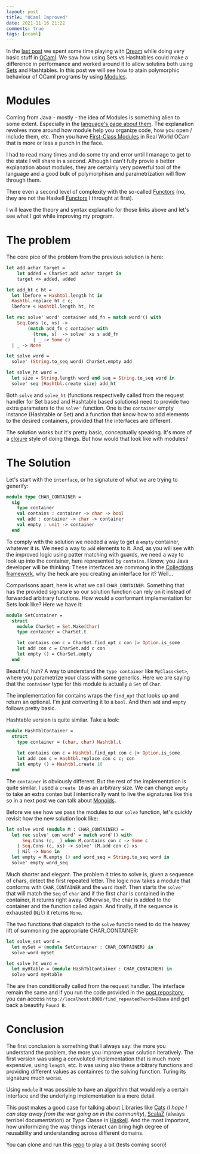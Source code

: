 ```yaml
---
layout: post
title: "OCaml Improved"
date: 2021-11-16 21:22
comments: true
tags: [ocaml]
---
```


In the [last post](./2021-11-14-ocaml-dream.md) we spent some time playing with [Dream](https://aantron.github.io/dream) while doing very basic stuff in [OCaml](https://ocaml.org/). We saw how using Sets vs Hashtables could make a difference in performance and worked around it to allow solutins both using [Sets](https://ocaml.org/api/Set.html) and Hashtables. In this post we will see how to atain polymorphic behaviour of OCaml programs by using [Modules](https://ocaml.org/learn/tutorials/modules.html). 

<!--more-->

# Modules

Coming from Java - mostly - the idea of Modules is something alien to some extent. Especially in the [language's page about them](https://ocaml.org/learn/tutorials/modules.html). The explanation revolves more around how module help you organize code, how you open / include them, etc. Then you have [First-Class Modules](https://dev.realworldocaml.org/first-class-modules.html) in Real World OCam that is more or less a punch in the face.

I had to read many times and do some try and error until I manage to get to the state I will share in a second. Alhough I can't fully provie a better explanation about modules, they are certainly very powerful tool of the language and a good bulk of polymorphism and parametrization will flow through them.

There even a second level of complexity with the so-called [Functors](https://dev.realworldocaml.org/functors.html) (no, they are not the Haskell [Functors](https://mmhaskell.com/monads/functors) I throught at first).

I will leave the theory and syntax explanatio for those links above and let's see what I got while improving my program.

# The problem

The core pice of the problem from the previous solution is here:

```ocaml
let add achar target =
    let added = CharSet.add achar target in
    target <> added, added

let add_ht c ht = 
  let lbefore = Hashtbl.length ht in
  Hashtbl.replace ht c c;
  lbefore < Hashtbl.length ht, ht

let rec solve' word' container add_fn = match word'() with
    Seq.Cons (c, xs) -> 
        (match add_fn c container with
          (true, s)  -> solve' xs s add_fn
          | _ -> Some c)
  | _ -> None

let solve word =
  solve' (String.to_seq word) CharSet.empty add

let solve_ht word =
  let size = String.length word and seq = String.to_seq word in
  solve' seq (Hashtbl.create size) add_ht
```

Both `solve` and `solve_ht` (functions respectivelly called from the request handler for Set based and Hashtable based solutions) need to provide two extra parameters to the `solve'` function. One is the `container` empty instance (Hashtable or Set) and a function that know how to add elements to the desired containers, provided that the interfaces are different.

The solution works but it's pretty basic, conceptually speaking. It's more of a [clojure](https://clojure.org/) style of doing things. But how would that look like with modules?

# The Solution

Let's start with the `interface`, or he signature of what we are trying to generify:

```ocaml
module type CHAR_CONTAINER =
  sig
    type container
    val contains : container -> char -> bool
    val add : container -> char -> container
    val empty : unit -> container
  end
```

To comply with the solution we needed a way to get a `empty` container, whatever it is. We need a way to `add` elements to it. And, as you will see with the improved logic using patter matching with guards, we need a way to look up into the container, here represented by `contains`. I know, you Java developer will be thinking: These interfaces are commong in the [Collections framework](https://docs.oracle.com/en/java/javase/17/docs/api/java.base/java/util/Collection.html), why the heck are you creating an interface for it? Well... 

Comparisons apart, here is what we call `CHAR_CONTAINER`. Something that has the provided signature so our solution function can rely on it instead of forwarded arbitrary functions. How would a conformant implementation for Sets look like? Here we have it:

```ocaml
module SetContainer = 
  struct
    module CharSet = Set.Make(Char)
    type container = CharSet.t

    let contains con c = CharSet.find_opt c con |> Option.is_some
    let add con c = CharSet.add c con
    let empty () = CharSet.empty
  end
```

Beautiful, huh? A way to understand the `type container` like `MyClass<Set>`, where you parametrize your class with some generics. Here we are saying that the `container` type for this module is actually a `Set` of `Char`.

The implementation for contains wraps the `find_opt` that looks up and return an optional. I'm just converting it to a `bool`. And then `add` and `empty` follows pretty basic.

Hashtable version is quite similar. Take a look:

```ocaml
module HashTblContainer = 
  struct
    type container = (char, char) Hashtbl.t
  
    let contains con c = Hashtbl.find_opt con c |> Option.is_some
    let add con c = Hashtbl.replace con c c; con
    let empty () = Hashtbl.create 10
  end
```

The `container` is obviously different. But the rest of the implementation is quite similar. I used a `create 10` as an arbitrary size. We can change `empty` to take an extra contex but I intentionally want to live the signatures like this so in a next post we can talk about [Monoids](https://typelevel.org/cats/typeclasses/monoid.html).

Before we see how we pass the modules to our `solve` function, let's quickly revisit how the new solution look like:

```ocaml
let solve word (module M : CHAR_CONTAINER) =
  let rec solve' con word' = match word'() with
      Seq.Cons (c, _) when M.contains con c -> Some c
    | Seq.Cons (c, xs) -> solve' (M.add con c) xs
    | Nil -> None in
  let empty = M.empty () and word_seq = String.to_seq word in
  solve' empty word_seq
```

Much shorter and elegant. The problem it tries to solve is, given a sequence of chars, detect the first repeated letter. The logic now takes a module that conforms with `CHAR_CONTAINER` and the `word` itself. Then starts the `solve'` that will match the `Seq` of `char` and if the first char is contained in the container, it returns right away. Otherwise, the char is added to the container and the function called again. And finally, if the sequence is exhausted (`Nil`) it returns `None`.

The two functions that dispatch to the `solve` functio need to do the heavey lift of summoning the appropriate CHAR_CONTAINER:


```ocaml
let solve_set word =
  let mySet = (module SetContainer : CHAR_CONTAINER) in
  solve word mySet

let solve_ht word =
  let myHtable = (module HashTblContainer : CHAR_CONTAINER) in
  solve word myHtable
```

The are then conditionally called from the request handler. The interface remain the same and if you run the code provided in the [post repository](https://github.com/paulosuzart/ocaml-example), you can access `http://localhost:8080/find_repeated?word=BBana` and get back a beautify `Found B`.

# Conclusion

The first conclusion is something that I always say: the more you understand the problem, the more you improve your solution iteratively. The first version was using a convoluted implementation that is much more expensive, using `length`, etc. It was using also these arbitrary functions and providing different values as containres to the solving function. Turing its signature much worse.

Using `module` it was possible to have an algorithm that would rely a certain interface and the underlying implementation is a mere detail.

This post makes a good case for talking about Libraries like [Cats](https://typelevel.org/cats/) (*I hope I can stay away from the war going on in the community*), [ScalaZ](https://scalaz.github.io/7/) (always terribel documentation) or Type Classe in [Haskell](http://learnyouahaskell.com/types-and-typeclasses). And the most important, how uniformizing the way things interact can bring high degree of reusability and understanding across different domains.

You can clone and run this [repo](https://github.com/paulosuzart/ocaml-example) to play a bit (tests coming soon)! 




